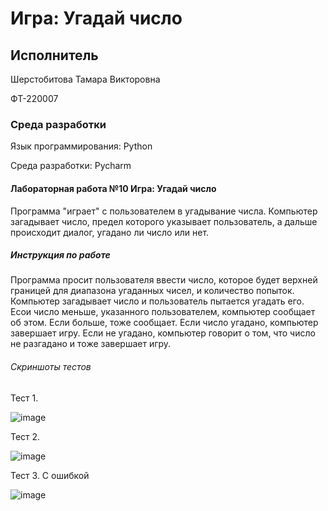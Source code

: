 # Игра: Угадай число
## Исполнитель
Шерстобитова Тамара Викторовна

ФТ-220007
### Среда разработки
Язык программирования: Python

Среда разработки: Pycharm

#### Лабораторная работа №10 Игра: Угадай число
Программа "играет" с пользователем в угадывание числа. Компьютер загадывает число, предел которого указывает пользователь, а дальше происходит диалог, угадано ли число или нет.  


##### Инструкция по работе
Программа просит пользователя ввести число, которое будет верхней границей для диапазона угаданных чисел, и количество попыток. Компьютер загадывает число и пользователь пытается угадать его. Есои число меньше, указанного пользователем, компьютер сообщает об этом. Если больше, тоже сообщает. Если число угадано, компьютер завершает игру. Если не угадано, компьютер говорит о том, что число не разгадано и тоже завершает игру. 

###### Скриншоты тестов

Тест 1.

![image](https://github.com/Tomattttt/ugadai/assets/146252320/8597144d-1ab0-434b-8e4d-61525f3d5561)


Тест 2.

![image](https://github.com/Tomattttt/ugadai/assets/146252320/ae0d6a1f-142e-463d-9535-39778749951c)


Тест 3. С ошибкой

![image](https://github.com/Tomattttt/ugadai/assets/146252320/1f61b02c-d256-4258-af6b-cdedc06fe520)

